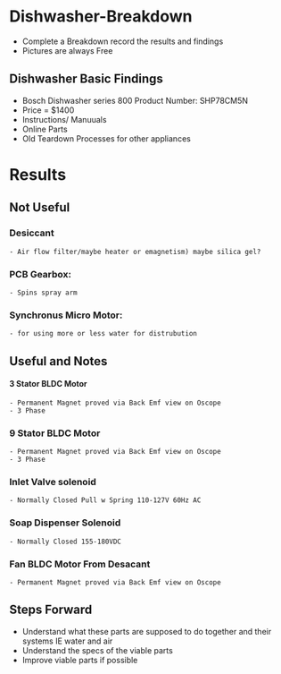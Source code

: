 # Dishwasher-Breakdown
- Complete a Breakdown record the results and findings
- Pictures are always Free

## Dishwasher Basic Findings
- Bosch Dishwasher series 800 Product Number: SHP78CM5N
- Price = $1400
- Instructions/ Manuuals
- Online Parts
- Old Teardown Processes for other appliances

# Results
## Not Useful
### Desiccant
    - Air flow filter/maybe heater or emagnetism) maybe silica gel?
### PCB Gearbox:
    - Spins spray arm
### Synchronus Micro Motor:
    - for using more or less water for distrubution
  
## Useful and Notes
#### 3 Stator BLDC Motor
    - Permanent Magnet proved via Back Emf view on Oscope 
    - 3 Phase 
### 9 Stator BLDC Motor
    - Permanent Magnet proved via Back Emf view on Oscope
    - 3 Phase
### Inlet Valve solenoid
    - Normally Closed Pull w Spring 110-127V 60Hz AC
### Soap Dispenser Solenoid
    - Normally Closed 155-180VDC
### Fan BLDC Motor From Desacant
    - Permanent Magnet proved via Back Emf view on Oscope 

## Steps Forward
- Understand what these parts are supposed to do together and their systems IE water and air
- Understand the specs of the viable parts
- Improve viable parts if possible
